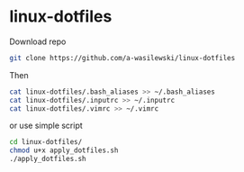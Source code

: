 # linux-dotfiles

Download repo
```bash
git clone https://github.com/a-wasilewski/linux-dotfiles
```


Then
```bash
cat linux-dotfiles/.bash_aliases >> ~/.bash_aliases
cat linux-dotfiles/.inputrc >> ~/.inputrc
cat linux-dotfiles/.vimrc >> ~/.vimrc
```
or use simple script
```bash
cd linux-dotfiles/
chmod u+x apply_dotfiles.sh 
./apply_dotfiles.sh
```

